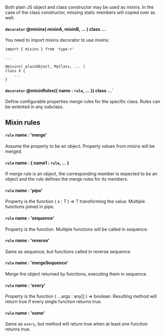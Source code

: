 Both plain JS object and class constructor may be used as mixins. In the case of the class constructor, missing static members will copied over as well.

#### `decorator` @mixins( mixinA, mixinB, ... ) class ...

You need to import mixins decorator to use mixins:

    import { mixins } from 'type-r'

    ...

    @mixins( plainObject, MyClass, ... )
    class X {
        ...
    }

#### `decorator` @mixinRules({ name : `rule`, ... }) class ...`

Define configurable properties merge rules for the specific class. Rules can be extented in any subclass.

## Mixin rules

#### `rule` name : 'merge'

Assume the property to be an object. Property values from mixins will be merged.

#### `rule` name : { name1 : `rule`, ... }

If merge rule is an object, the corresponding member is expected to be an object and the rule defines the merge rules for its members.

#### `rule` name : 'pipe'

Property is the function ( x : T ) => T transforming the value. Multiple functions joined in pipe.

#### `rule` name : 'sequence'

Property is the function. Multiple functions will be called in sequence.

#### `rule` name : 'reverse'
Same as sequence, but functions called in reverse sequence.

#### `rule` name : 'mergeSequence'
Merge the object returned by functions, executing them in sequence.

#### `rule` name : 'every'
Property is the function ( ...args : any[] ) => boolean. Resulting method will return true if every single function returns true.

#### `rule` name : 'some'
Same as `every`, but method will return true when at least one function returns true.
